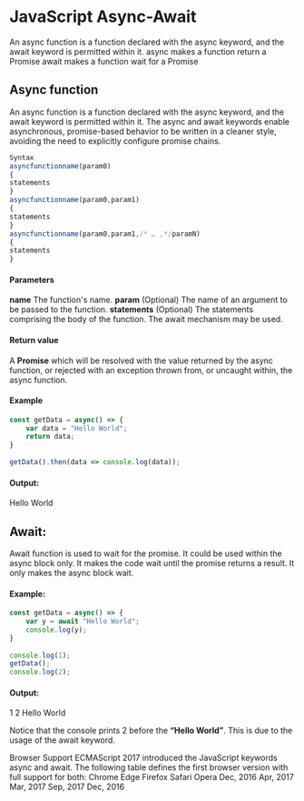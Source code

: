 # JavaScript Async-Await
 
An async function is a function declared with the async keyword, and the await keyword is permitted within it.
async makes a function return a Promise
await makes a function wait for a Promise
 
## Async function
An async function is a function declared with the async keyword, and the await keyword is permitted within it. The async and await keywords enable asynchronous, promise-based behavior to be written in a cleaner style, avoiding the need to explicitly configure promise chains.
 
```javascript
Syntax
asyncfunctionname(param0)
{
statements
}
asyncfunctionname(param0,param1)
{
statements
}
asyncfunctionname(param0,param1,/* … ,*/paramN)
{
statements
}
```

#### Parameters
**name**
The function's name.
**param** (Optional)
The name of an argument to be passed to the function.
**statements** (Optional)
The statements comprising the body of the function. The await mechanism may be used.
 
#### Return value
A **Promise** which will be resolved with the value returned by the async function, or rejected with an exception thrown from, or uncaught within, the async function.
 
#### Example
```javascript 
const getData = async() => {
    var data = "Hello World";
    return data;
}
 
getData().then(data => console.log(data));
```
#### Output:
Hello World

## Await: 
Await function is used to wait for the promise. It could be used within the async block only. It makes the code wait until the promise returns a result. It only makes the async block wait.
#### Example:
```javascript
const getData = async() => {
    var y = await "Hello World";
    console.log(y);
}
 
console.log(1);
getData();
console.log(2);
```
#### Output:
1
2
Hello World
 
Notice that the console prints 2 before the **“Hello World”**. This is due to the usage of the await keyword. 
 
Browser Support
ECMAScript 2017 introduced the JavaScript keywords async and await.
The following table defines the first browser version with full support for both:
Chrome     	Edge 	    Firefox 	Safari 	    Opera 
Dec, 2016	Apr, 2017	Mar, 2017	Sep, 2017	Dec, 2016
 
 
 
 
 
 

